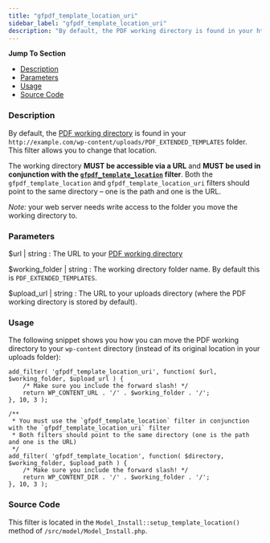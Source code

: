 ```yaml
---
title: "gfpdf_template_location_uri"
sidebar_label: "gfpdf_template_location_uri"
description: "By default, the PDF working directory is found in your http://example.com/wp-content/uploads/PDF_EXTENDED_TEMPLATES folder."
---
```


**Jump To Section**

* [Description](#description)
* [Parameters](#parameters)
* [Usage](#usage)
* [Source Code](#source-code)

### Description

By default, the [PDF working directory](developer-first-custom-pdf.md#working-directory) is found in your `http://example.com/wp-content/uploads/PDF_EXTENDED_TEMPLATES` folder. This filter allows you to change that location.

The working directory **MUST be accessible via a URL** and **MUST be used in conjunction with the [`gfpdf_template_location`](gfpdf_template_location.md) filter**. Both the `gfpdf_template_location` and `gfpdf_template_location_uri` filters should point to the same directory – one is the path and one is the URL.

*Note:* your web server needs write access to the folder you move the working directory to.

### Parameters

$url | string
:    The URL to your [PDF working directory](developer-first-custom-pdf.md#working-directory)

$working_folder | string
:    The working directory folder name. By default this is `PDF_EXTENDED_TEMPLATES`.

$upload_url | string
:    The URL to your uploads directory (where the PDF working directory is stored by default).

### Usage

The following snippet shows you how you can move the PDF working directory to your `wp-content` directory (instead of its original location in your uploads folder):

```
add_filter( 'gfpdf_template_location_uri', function( $url, $working_folder, $upload_url ) {
    /* Make sure you include the forward slash! */
	return WP_CONTENT_URL . '/' . $working_folder . '/';
}, 10, 3 );

/**
 * You must use the `gfpdf_template_location` filter in conjunction with the `gfpdf_template_location_uri` filter
 * Both filters should point to the same directory (one is the path and one is the URL)
 */
add_filter( 'gfpdf_template_location', function( $directory, $working_folder, $upload_path ) {
	/* Make sure you include the forward slash! */
	return WP_CONTENT_DIR . '/' . $working_folder . '/';
}, 10, 3 );

```

### Source Code

This filter is located in the `Model_Install::setup_template_location()` method of `/src/model/Model_Install.php`.